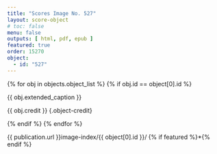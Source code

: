 ```yaml
---
title: "Scores Image No. 527"
layout: score-object
# toc: false
menu: false
outputs: [ html, pdf, epub ]
featured: true
order: 15270
object:
  - id: "527"
---
```


{% for obj in objects.object_list %}
{% if obj.id == object[0].id %}

{{ obj.extended_caption }}

{{ obj.credit }} {.object-credit}

{% endif %}
{% endfor %}

<div class="object-credit object-url is-print-only">

{{ publication.url }}image-index/{{ object[0].id }}/ {% if featured %}*{% endif %}

</div>
